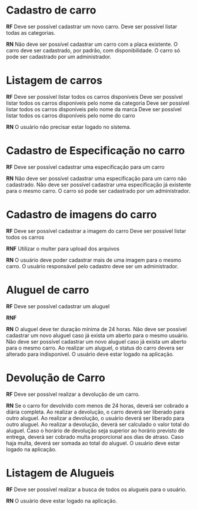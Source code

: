 # Cadastro de carro

**RF**
Deve ser possível cadastrar um novo carro.
Deve ser  possível listar todas as categorias.

**RN**
Não deve ser possível cadastrar um carro com a placa existente.
O carro deve ser cadastrado, por padrão, com disponibilidade.
O carro só pode ser cadastrado por um administrador.


# Listagem de carros

**RF**
Deve ser possível listar todos os carros disponíveis
Deve ser possível listar todos os carros disponíveis pelo nome da categoria
Deve ser possível listar todos os carros disponíveis pelo nome da marca
Deve ser possível listar todos os carros disponíveis pelo nome do carro

**RN**
O usuário não precisar estar logado no sistema.

# Cadastro de Especificação no carro

**RF**
Deve ser possível cadastrar uma especificação para um carro

**RN**
Não deve ser possível cadastrar uma especificação para um carro não cadastrado.
Não deve ser possível cadastrar uma especificação já existente para o mesmo carro.
O carro só pode ser cadastrado por um administrador.


#  Cadastro de imagens do carro

**RF**
Deve ser possível cadastrar a imagem do carro
Deve ser possível listar todos os carros

**RNF**
Utilizar o multer para upload dos arquivos

**RN**
O usuário deve poder cadastrar mais de uma imagem para o mesmo carro.
O usuário responsável pelo cadastro deve ser um administrador.


# Aluguel de carro

**RF**
Deve ser possível cadastrar um aluguel

**RNF**

**RN**
O aluguel deve ter duração mínima de 24 horas.
Não deve ser possível cadastrar um novo aluguel caso já exista um aberto para o mesmo usuário.
Não deve ser possível cadastrar um novo aluguel caso já exista um aberto para o mesmo carro.
Ao realizar um aluguel, o status do carro devera ser alterado para indisponivel.
O usuário deve estar logado na aplicação.


# Devolução de Carro

**RF**
Deve ser possível realizar a devolução de um carro.

**RN**
Se o carro for devolvido com menos de 24 horas, deverá ser cobrado a diária completa.
Ao realizar a devolução, o carro deverá ser liberado para outro aluguel.
Ao realizar a devolução, o usuário deverá ser liberado para outro aluguel.
Ao realizar a devolução, deverá ser calculado o valor total do aluguel.
Caso o horário de devolução seja superior ao horário previsto de entrega, deverá ser cobrado multa proporcional aos dias de atraso.
Caso haja multa, deverá ser somada ao total do aluguel.
O usuário deve estar logado na aplicação.


# Listagem de Alugueis 

**RF**
Deve ser possível realizar a busca de todos os alugueis para o usuário.

**RN**
O usuário deve estar logado na aplicação.
